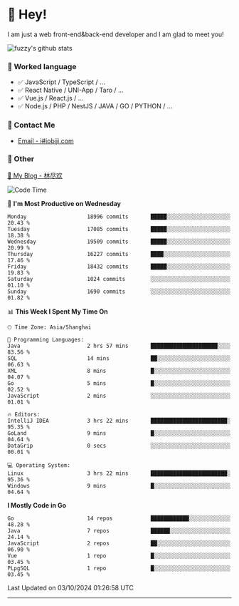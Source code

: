 # 👋 Hey!

I am just a web front-end&back-end developer and I am glad to meet you!

![fuzzy's github stats](https://github-readme-stats.vercel.app/api?username=JaydenForYou&&show_icons=true&&title_color=1abc9c&&icon_color=1abc9c)


### 📝 Worked language

- ✅ JavaScript / TypeScript / ...
- ✅ React Native / UNI-App / Taro / ...
- ✅ Vue.js / React.js / ...
- ✅ Node.js / PHP / NestJS / JAVA / GO / PYTHON / ...

### 📮 Contact Me

- [Email - i#iobiji.com](mailto:i@iobiji.com)


### 🤪 Other

[📌 My Blog - 林尽欢](https://iobiji.com)

<!--START_SECTION:waka-->
![Code Time](http://img.shields.io/badge/Code%20Time-1%2C089%20hrs%2018%20mins-blue)

📅 **I'm Most Productive on Wednesday** 

```text
Monday                   18996 commits       █████░░░░░░░░░░░░░░░░░░░░   20.43 % 
Tuesday                  17085 commits       █████░░░░░░░░░░░░░░░░░░░░   18.38 % 
Wednesday                19509 commits       █████░░░░░░░░░░░░░░░░░░░░   20.99 % 
Thursday                 16227 commits       ████░░░░░░░░░░░░░░░░░░░░░   17.46 % 
Friday                   18432 commits       █████░░░░░░░░░░░░░░░░░░░░   19.83 % 
Saturday                 1024 commits        ░░░░░░░░░░░░░░░░░░░░░░░░░   01.10 % 
Sunday                   1690 commits        ░░░░░░░░░░░░░░░░░░░░░░░░░   01.82 % 
```


📊 **This Week I Spent My Time On** 

```text
🕑︎ Time Zone: Asia/Shanghai

💬 Programming Languages: 
Java                     2 hrs 57 mins       █████████████████████░░░░   83.56 % 
SQL                      14 mins             ██░░░░░░░░░░░░░░░░░░░░░░░   06.63 % 
XML                      8 mins              █░░░░░░░░░░░░░░░░░░░░░░░░   04.07 % 
Go                       5 mins              █░░░░░░░░░░░░░░░░░░░░░░░░   02.52 % 
JavaScript               2 mins              ░░░░░░░░░░░░░░░░░░░░░░░░░   01.01 % 

🔥 Editors: 
IntelliJ IDEA            3 hrs 22 mins       ████████████████████████░   95.35 % 
GoLand                   9 mins              █░░░░░░░░░░░░░░░░░░░░░░░░   04.64 % 
DataGrip                 0 secs              ░░░░░░░░░░░░░░░░░░░░░░░░░   00.01 % 

💻 Operating System: 
Linux                    3 hrs 22 mins       ████████████████████████░   95.36 % 
Windows                  9 mins              █░░░░░░░░░░░░░░░░░░░░░░░░   04.64 % 
```

**I Mostly Code in Go** 

```text
Go                       14 repos            ████████████░░░░░░░░░░░░░   48.28 % 
Java                     7 repos             ██████░░░░░░░░░░░░░░░░░░░   24.14 % 
JavaScript               2 repos             ██░░░░░░░░░░░░░░░░░░░░░░░   06.90 % 
Vue                      1 repo              █░░░░░░░░░░░░░░░░░░░░░░░░   03.45 % 
PLpgSQL                  1 repo              █░░░░░░░░░░░░░░░░░░░░░░░░   03.45 % 
```




 Last Updated on 03/10/2024 01:26:58 UTC
<!--END_SECTION:waka-->
---
